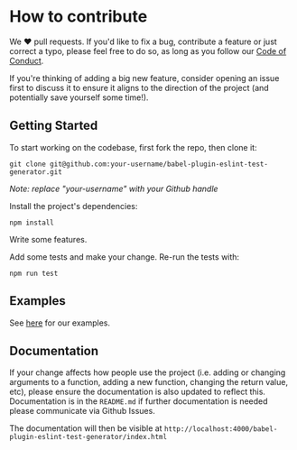# How to contribute
We ❤️ pull requests. If you'd like to fix a bug, contribute a feature or
just correct a typo, please feel free to do so, as long as you follow
our [Code of Conduct](https://github.com/Shopify/babel-plugin-eslint-test-generator/blob/master/CODE_OF_CONDUCT.md).

If you're thinking of adding a big new feature, consider opening an
issue first to discuss it to ensure it aligns to the direction of the
project (and potentially save yourself some time!).

## Getting Started
To start working on the codebase, first fork the repo, then clone it:
```
git clone git@github.com:your-username/babel-plugin-eslint-test-generator.git
```
*Note: replace "your-username" with your Github handle*

Install the project's dependencies:
```
npm install
```

Write some features.

Add some tests and make your change. Re-run the tests with:
```
npm run test
```

## Examples
See [here](https://github.com/Shopify/babel-plugin-eslint-test-generator/blob/master/examples) for our examples.

## Documentation
If your change affects how people use the project (i.e. adding or
changing arguments to a function, adding a new function, changing the
return value, etc), please ensure the documentation is also updated to
reflect this. Documentation is in the `README.md` if further documentation is needed please communicate via Github Issues.

The documentation will then be visible at
`http://localhost:4000/babel-plugin-eslint-test-generator/index.html`

